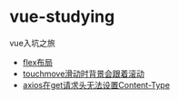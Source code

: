 # vue-studying
vue入坑之旅
* [flex布局](./src/flex/index.vue)
* [touchmove滑动时背景会跟着滚动](/src/flex/index.vue)
* [axios在get请求头无法设置Content-Type](/src/flex/index.vue)
